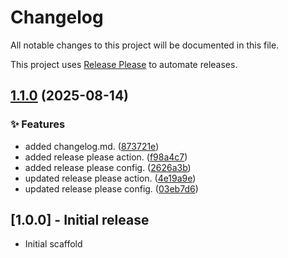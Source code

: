 # Changelog

All notable changes to this project will be documented in this file.

This project uses [Release Please](https://github.com/googleapis/release-please) to automate releases.

## [1.1.0](https://github.com/PSheon/test-change-log/compare/GOOD-v1.0.0...GOOD-v1.1.0) (2025-08-14)


### ✨ Features

* added changelog.md. ([873721e](https://github.com/PSheon/test-change-log/commit/873721e38d270652a667680dfaf0c9405ae711e7))
* added release please action. ([f98a4c7](https://github.com/PSheon/test-change-log/commit/f98a4c7b0e001cb30d5e477e54ef14f2fa28ca6e))
* added release please config. ([2626a3b](https://github.com/PSheon/test-change-log/commit/2626a3b00ebc8124918533a0be6a26a9aa67b827))
* updated release please action. ([4e19a9e](https://github.com/PSheon/test-change-log/commit/4e19a9ea07dcd58f9ef7b3f5b354a750644cfb47))
* updated release please config. ([03eb7d6](https://github.com/PSheon/test-change-log/commit/03eb7d663ac1a3474e8bd5ec61ea9d928522c7bb))

## [1.0.0] - Initial release

- Initial scaffold
